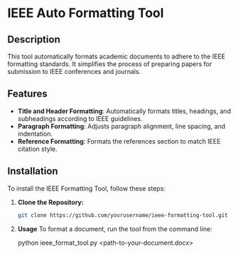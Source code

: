 
# IEEE Auto Formatting Tool

## Description
This tool automatically formats academic documents to adhere to the IEEE formatting standards. It simplifies the process of preparing papers for submission to IEEE conferences and journals.

## Features
- **Title and Header Formatting**: Automatically formats titles, headings, and subheadings according to IEEE guidelines.
- **Paragraph Formatting**: Adjusts paragraph alignment, line spacing, and indentation.
- **Reference Formatting**: Formats the references section to match IEEE citation style.

## Installation
To install the IEEE Formatting Tool, follow these steps:

1. **Clone the Repository:**
   ```bash
   git clone https://github.com/yourusername/ieee-formatting-tool.git

2. **Usage**
      To format a document, run the tool from the command line:
      
      python ieee_format_tool.py <path-to-your-document.docx>

